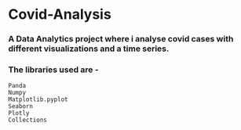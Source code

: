 # Covid-Analysis

### A Data Analytics project where i analyse covid cases with different visualizations and a time series.

### The libraries used are -
    Panda
    Numpy
    Matplotlib.pyplot
    Seaborn
    Plotly
    Collections

